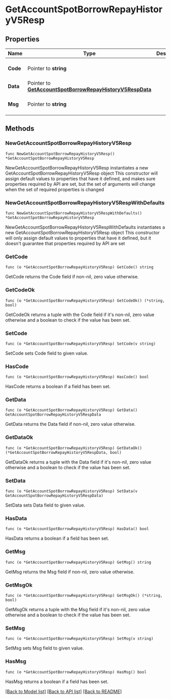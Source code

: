 # GetAccountSpotBorrowRepayHistoryV5Resp

## Properties

Name | Type | Description | Notes
------------ | ------------- | ------------- | -------------
**Code** | Pointer to **string** |  | [optional] [default to ""]
**Data** | Pointer to [**GetAccountSpotBorrowRepayHistoryV5RespData**](GetAccountSpotBorrowRepayHistoryV5RespData.md) |  | [optional] 
**Msg** | Pointer to **string** |  | [optional] [default to ""]

## Methods

### NewGetAccountSpotBorrowRepayHistoryV5Resp

`func NewGetAccountSpotBorrowRepayHistoryV5Resp() *GetAccountSpotBorrowRepayHistoryV5Resp`

NewGetAccountSpotBorrowRepayHistoryV5Resp instantiates a new GetAccountSpotBorrowRepayHistoryV5Resp object
This constructor will assign default values to properties that have it defined,
and makes sure properties required by API are set, but the set of arguments
will change when the set of required properties is changed

### NewGetAccountSpotBorrowRepayHistoryV5RespWithDefaults

`func NewGetAccountSpotBorrowRepayHistoryV5RespWithDefaults() *GetAccountSpotBorrowRepayHistoryV5Resp`

NewGetAccountSpotBorrowRepayHistoryV5RespWithDefaults instantiates a new GetAccountSpotBorrowRepayHistoryV5Resp object
This constructor will only assign default values to properties that have it defined,
but it doesn't guarantee that properties required by API are set

### GetCode

`func (o *GetAccountSpotBorrowRepayHistoryV5Resp) GetCode() string`

GetCode returns the Code field if non-nil, zero value otherwise.

### GetCodeOk

`func (o *GetAccountSpotBorrowRepayHistoryV5Resp) GetCodeOk() (*string, bool)`

GetCodeOk returns a tuple with the Code field if it's non-nil, zero value otherwise
and a boolean to check if the value has been set.

### SetCode

`func (o *GetAccountSpotBorrowRepayHistoryV5Resp) SetCode(v string)`

SetCode sets Code field to given value.

### HasCode

`func (o *GetAccountSpotBorrowRepayHistoryV5Resp) HasCode() bool`

HasCode returns a boolean if a field has been set.

### GetData

`func (o *GetAccountSpotBorrowRepayHistoryV5Resp) GetData() GetAccountSpotBorrowRepayHistoryV5RespData`

GetData returns the Data field if non-nil, zero value otherwise.

### GetDataOk

`func (o *GetAccountSpotBorrowRepayHistoryV5Resp) GetDataOk() (*GetAccountSpotBorrowRepayHistoryV5RespData, bool)`

GetDataOk returns a tuple with the Data field if it's non-nil, zero value otherwise
and a boolean to check if the value has been set.

### SetData

`func (o *GetAccountSpotBorrowRepayHistoryV5Resp) SetData(v GetAccountSpotBorrowRepayHistoryV5RespData)`

SetData sets Data field to given value.

### HasData

`func (o *GetAccountSpotBorrowRepayHistoryV5Resp) HasData() bool`

HasData returns a boolean if a field has been set.

### GetMsg

`func (o *GetAccountSpotBorrowRepayHistoryV5Resp) GetMsg() string`

GetMsg returns the Msg field if non-nil, zero value otherwise.

### GetMsgOk

`func (o *GetAccountSpotBorrowRepayHistoryV5Resp) GetMsgOk() (*string, bool)`

GetMsgOk returns a tuple with the Msg field if it's non-nil, zero value otherwise
and a boolean to check if the value has been set.

### SetMsg

`func (o *GetAccountSpotBorrowRepayHistoryV5Resp) SetMsg(v string)`

SetMsg sets Msg field to given value.

### HasMsg

`func (o *GetAccountSpotBorrowRepayHistoryV5Resp) HasMsg() bool`

HasMsg returns a boolean if a field has been set.


[[Back to Model list]](../README.md#documentation-for-models) [[Back to API list]](../README.md#documentation-for-api-endpoints) [[Back to README]](../README.md)


